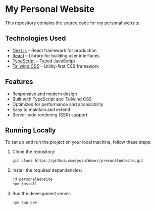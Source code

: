 # My Personal Website

This repository contains the source code for my personal website.

## Technologies Used

- [Next.js](https://nextjs.org/) – React framework for production
- [React](https://reactjs.org/) – Library for building user interfaces
- [TypeScript](https://www.typescriptlang.org/) – Typed JavaScript
- [Tailwind CSS](https://tailwindcss.com/) – Utility-first CSS framework

## Features

- Responsive and modern design
- Built with TypeScript and Tailwind CSS
- Optimized for performance and accessibility
- Easy to maintain and extend
- Server-side rendering (SSR) support

## Running Locally

To set up and run the project on your local machine, follow these steps:

1. Clone the repository:

   ```bash
   git clone https://github.com/yusufdemrr/presonalWebsite.git

2. Install the required dependencies:

   ```bash
   cd personalWebsite
   npm install

3. Run the development server:

   ```bash
   npm run dev
